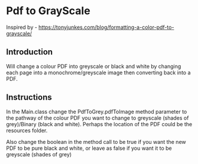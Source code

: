 # Pdf to GrayScale
Inspired by - https://tonyjunkes.com/blog/formatting-a-color-pdf-to-grayscale/
## Introduction

Will change a colour PDF into greyscale or black and white by changing each page into a 
monochrome/greyscale image then converting back into a PDF. 

## Instructions 
In the Main.class change the PdfToGrey.pdfToImage method parameter to the pathway 
of the colour PDF you want to change to greyscale (shades of grey)/Binary (black and white). Perhaps
the location of the PDF could be the resources folder.

Also change the boolean in the method call to be true if you want the new PDF to be pure black and
white, or leave as false if you want it to be greyscale (shades of grey)

